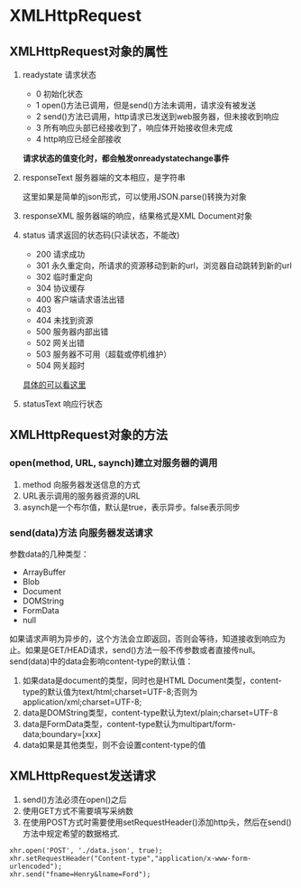# XMLHttpRequest
## XMLHttpRequest对象的属性
1. readystate 请求状态
	- 0  初始化状态
	- 1  open()方法已调用，但是send()方法未调用，请求没有被发送
	- 2  send()方法已调用，http请求已发送到web服务器，但未接收到响应
	- 3  所有响应头部已经接收到了，响应体开始接收但未完成
	- 4  http响应已经全部接收
	
	**请求状态的值变化时，都会触发onreadystatechange事件**

2. responseText 服务器端的文本相应，是字符串

	这里如果是简单的json形式，可以使用JSON.parse()转换为对象
3. responseXML 服务器端的响应，结果格式是XML Document对象
4. status 请求返回的状态码(只读状态，不能改)

	- 200 请求成功
	- 301 永久重定向，所请求的资源移动到新的url，浏览器自动跳转到新的url
	- 302 临时重定向
	- 304 协议缓存
	- 400 客户端请求语法出错
	- 403 
	- 404 未找到资源
	- 500 服务器内部出错
	- 502 网关出错
	- 503 服务器不可用（超载或停机维护）
	- 504 网关超时
	
	[具体的可以看这里](https://juejin.im/post/590082e6a22b9d0065be1a5c)

5. statusText 响应行状态

## XMLHttpRequest对象的方法
### open(method, URL, saynch)建立对服务器的调用
1. method  向服务器发送信息的方式
2. URL表示调用的服务器资源的URL
3. asynch是一个布尔值，默认是true，表示异步。false表示同步

### send(data)方法  向服务器发送请求
参数data的几种类型：

- ArrayBuffer
- Blob
- Document
- DOMString
- FormData
- null

如果请求声明为异步的，这个方法会立即返回，否则会等待，知道接收到响应为止。如果是GET/HEAD请求，send()方法一般不传参数或者直接传null。send(data)中的data会影响content-type的默认值：

1. 如果data是document的类型，同时也是HTML Document类型，content-type的默认值为text/html;charset=UTF-8;否则为application/xml;charset=UTF-8;
2. data是DOMString类型，content-type默认为text/plain;charset=UTF-8
3. data是FormData类型，content-type默认为multipart/form-data;boundary=[xxx]
4. data如果是其他类型，则不会设置content-type的值

## XMLHttpRequest发送请求
1.  send()方法必须在open()之后
2. 使用GET方式不需要填写采纳数
3. 在使用POST方式时需要使用setRequestHeader()添加http头，然后在send()方法中规定希望的数据格式.

```
xhr.open('POST', './data.json', true);
xhr.setRequestHeader("Content-type","application/x-www-form-urlencoded");
xhr.send("fname=Henry&lname=Ford");
```


